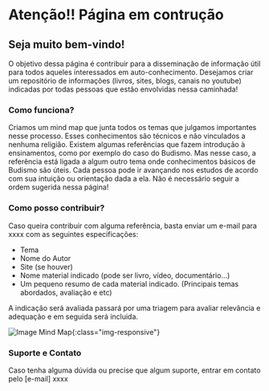 # Atenção!! Página em contrução

## Seja muito bem-vindo!

O objetivo dessa página é contribuir para a disseminação de informação útil para todos aqueles interessados em auto-conhecimento. Desejamos criar um repositório de informações (livros, sites, blogs, canais no youtube) indicadas por todas pessoas que estão envolvidas nessa caminhada!

### Como funciona?

Criamos um mind map que junta todos os temas que julgamos importantes nesse processo. Esses conhecimentos são técnicos e não vinculados a nenhuma religião. Existem algumas referências que fazem introdução à ensinamentos, como por exemplo do caso do Budismo. Mas nesse caso, a referência está ligada a algum outro tema onde conhecimentos básicos de Budismo são úteis.
Cada pessoa pode ir avançando nos estudos de acordo com sua intuição ou orientação dada a ela. Não é necessário seguir a ordem sugerida nessa página!

### Como posso contribuir?

Caso queira contribuir com alguma referência, basta enviar um e-mail para xxxx com as seguintes especificações:
- Tema 
- Nome do Autor
- Site (se houver)
- Nome material indicado (pode ser livro, vídeo, documentário...)
- Um pequeno resumo de cada material indicado. (Principais temas abordados, avaliação e etc)

A indicação será avaliada passará por uma triagem para avaliar relevância e adequação e em seguida será incluida.


![Image Mind Map](//sharingtoexpand.github.io/Technical_References.png){:class="img-responsive"}


### Suporte e Contato

Caso tenha alguma dúvida ou precise que algum suporte, entrar em contato pelo [e-mail] xxxx


